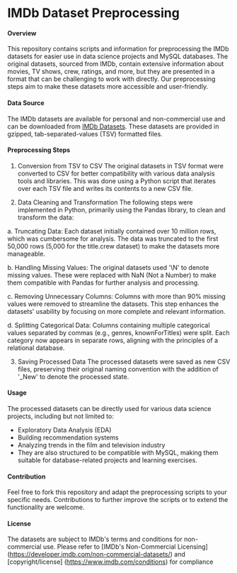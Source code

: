 
# IMDb Dataset Preprocessing

#### Overview

This repository contains scripts and information for preprocessing the IMDb datasets for easier use in data science projects and MySQL databases. The original datasets, sourced from IMDb, contain extensive information about movies, TV shows, crew, ratings, and more, but they are presented in a format that can be challenging to work with directly. Our preprocessing steps aim to make these datasets more accessible and user-friendly.

#### Data Source

The IMDb datasets are available for personal and non-commercial use and can be downloaded from [IMDb Datasets](https://developer.imdb.com/non-commercial-datasets/). These datasets are provided in gzipped, tab-separated-values (TSV) formatted files.

#### Preprocessing Steps

1. Conversion from TSV to CSV 
The original datasets in TSV format were converted to CSV for better compatibility with various data analysis tools and libraries. This was done using a Python script that iterates over each TSV file and writes its contents to a new CSV file.

2. Data Cleaning and Transformation
The following steps were implemented in Python, primarily using the Pandas library, to clean and transform the data:

a. Truncating Data:
Each dataset initially contained over 10 million rows, which was cumbersome for analysis. The data was truncated to the first 50,000 rows (5,000 for the title.crew dataset) to make the datasets more manageable.

b. Handling Missing Values:
The original datasets used '\N' to denote missing values. These were replaced with NaN (Not a Number) to make them compatible with Pandas for further analysis and processing.

c. Removing Unnecessary Columns:
Columns with more than 90% missing values were removed to streamline the datasets. This step enhances the datasets' usability by focusing on more complete and relevant information.

d. Splitting Categorical Data:
Columns containing multiple categorical values separated by commas (e.g., genres, knownForTitles) were split. Each category now appears in separate rows, aligning with the principles of a relational database.

3. Saving Processed Data
The processed datasets were saved as new CSV files, preserving their original naming convention with the addition of '_New' to denote the processed state.

#### Usage
The processed datasets can be directly used for various data science projects, including but not limited to:

- Exploratory Data Analysis (EDA)
- Building recommendation systems
- Analyzing trends in the film and television industry
- They are also structured to be compatible with MySQL, making them suitable for database-related projects and learning exercises.

#### Contribution
Feel free to fork this repository and adapt the preprocessing scripts to your specific needs. Contributions to further improve the scripts or to extend the functionality are welcome.

#### License
The datasets are subject to IMDb's terms and conditions for non-commercial use. Please refer to [IMDb's Non-Commercial Licensing] (https://developer.imdb.com/non-commercial-datasets/) and [copyright/license] (https://www.imdb.com/conditions) for compliance
